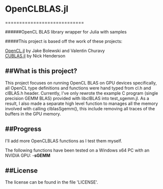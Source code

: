 # OpenCLBLAS.jl
============================

######OpenCL BLAS library wrapper for Julia with samples

#####This project is based off the work of these projects:

[OpenCL.jl](https://github.com/JuliaGPU/OpenCL.jl) by Jake Bolewski and Valentin Churavy  
[CUBLAS.jl](https://github.com/JuliaGPU/CUBLAS.jl) by Nick Henderson

##What is this project?
----------------------------

This project focuses on running OpenCL BLAS on GPU devices specifically, all OpenCL type definitions and functions were hand typed from cl.h and clBLAS.h header.
Currently, I've only rewrote the example C program (single precision GEMM BLAS) provided with libclBLAS into test_sgemm.jl.
As a result, I also made a separate high level function to manages all the memory involved with calling clblasSgemm(), this include removing all traces of the buffers in the GPU memory.

##Progress
----------------------------

I'll add more OpenCLBLAS functions as I test them myself.

The following functions have been tested on a Windows x64 PC with an NVIDIA GPU:
-**sGEMM**

##License
----------------------------

The license can be found in the file 'LICENSE'.